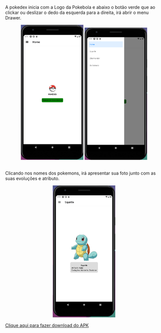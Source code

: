 A pokedex inicia com a Logo da Pokebola e abaixo o botão verde que ao clickar ou deslizar o dedo da esquerda para a direita, irá abrir o menu Drawer.


<div display = "flex" flex-wrap="nowrap" align = "center">
    <img width="200px" src="https://github.com/pdr-tuche/pokedex/blob/main/assets/imgReadme/home.PNG">
    <img width="200px" src="https://github.com/pdr-tuche/pokedex/blob/main/assets/imgReadme/drawer.PNG">
    <br>
    <br>
</div>

Clicando nos nomes dos pokemons, irá apresentar sua foto junto com as suas evoluções e atributo.

<div display = "flex" flex-wrap="nowrap" align = "center">
    <img width="200px" src="https://github.com/pdr-tuche/pokedex/blob/main/assets/imgReadme/pokemon.PNG">
</div>

<a href="https://drive.google.com/file/d/1WDfW8AdAeDWY_CAaBsWrLszYbwQwYcE5/view?usp=sharing"> Clique aqui para fazer download do APK </a>
